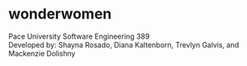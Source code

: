 # wonderwomen
Pace University Software Engineering 389 
<br />
Developed by: Shayna Rosado, Diana Kaltenborn, Trevlyn Galvis, and Mackenzie Dolishny
